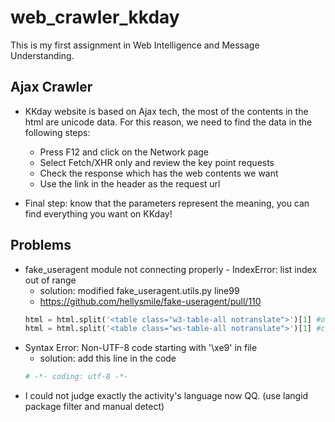 # web_crawler_kkday
This is my first assignment in Web Intelligence and Message Understanding.
## Ajax Crawler
- KKday website is based on Ajax tech, the most of the contents in the html are unicode data. For this reason, we need to find the data in the following steps:
    - Press F12 and click on the Network page
    - Select Fetch/XHR only and review the key point requests
    - Check the response which has the web contents we want
    - Use the link in the header as the request url

- Final step: know that the parameters represent the meaning, you can find everything you want on KKday!

## Problems

- fake_useragent module not connecting properly - IndexError: list index out of range
  - solution: modified fake_useragent.utils.py line99
  - https://github.com/hellysmile/fake-useragent/pull/110
  ```python
  html = html.split('<table class="w3-table-all notranslate">')[1] #origin
  html = html.split('<table class="ws-table-all notranslate">')[1] #change w3 to ws
  ```
- Syntax Error: Non-UTF-8 code starting with '\xe9' in file
  - solution: add this line in the code
  ```python
  # -*- coding: utf-8 -*-
  ```
- I could not judge exactly the activity's language now QQ. (use langid package filter and manual detect)